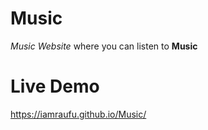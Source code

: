 # Music
 *Music Website* where you can listen to **Music**

# Live Demo
https://iamraufu.github.io/Music/
